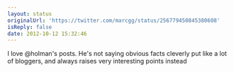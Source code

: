 ```yaml
---
layout: status
originalUrl: 'https://twitter.com/marcgg/status/256779450845380608'
isReply: false
date: 2012-10-12 15:32:46
---
```


I love @holman's posts. He's not saying obvious facts cleverly put like a lot of bloggers, and always raises very interesting points instead
